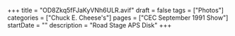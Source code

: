 +++
title = "OD8Zkq5fFJaKyVNh6ULR.avif"
draft = false
tags = ["Photos"]
categories = ["Chuck E. Cheese's"]
pages = ["CEC September 1991 Show"]
startDate = ""
description = "Road Stage APS Disk"
+++
